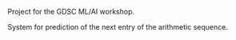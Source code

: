 Project for the GDSC ML/AI workshop.

System for prediction of the next entry of the arithmetic sequence.
